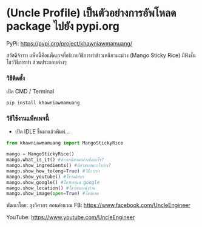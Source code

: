 # (Uncle Profile) เป็นตัวอย่างการอัพโหลด package ไปยัง pypi.org

PyPi: https://pypi.org/project/khawniawmamuang/

สวัสดีจ้าาาา แพ็คนี้คือแพ็คเกจที่อธิบายวิธีการทำข้าวเหนียวมะม่วง (Mango Sticky Rice) มีฟังชั่นโชว์วิธีการทำ ส่วนประกอบต่างๆ

### วิธีติดตั้ง

เปิด CMD / Terminal

```python
pip install khawniawmamuang
```

### วิธีใช้งานแพ็คเพจนี้

- เปิด IDLE ขึ้นมาแล้วพิมพ์...

```python
from khawniawmamuang import MangoStickyRice

mango = MangoStickyRice()
mango.what_is_it() #ข้าวเหนียวมะม่วงคืออะไร?
mango.show_ingredients() #มีส่วนผสมอะไรบ้าง?
mango.show_how_to(eng=True) #วิธีการทำ
mango.show_youtube() #โชว์คลิปทำ
mango.show_google() #โชว์เทรนด์ google
mango.show_location() #โชว์ตำแหน่งร้าน
mango.show_image(open=True) #โชว์ภาพ
```

พัฒนาโดย: ลุงวิศวกร สอนคำนวณ
FB: https://www.facebook.com/UncleEngineer

YouTube: https://www.youtube.com/UncleEngineer
